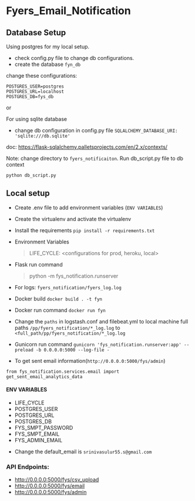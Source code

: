 # Fyers_Email_Notification

## Database Setup
Using postgres for my local setup. 
* check config.py file to change db configurations.
* create the database `fyn_db`

change these configurations:

```
POSTGRES_USER=postgres
POSTGRES_URL=localhost
POSTGRES_DB=fys_db
```
or 

For using sqlite database

* change db configuration in config.py file
```SQLALCHEMY_DATABASE_URI: 'sqlite:///db.sqlite'```

doc: https://flask-sqlalchemy.palletsprojects.com/en/2.x/contexts/

Note: change directory to `fyers_notificaiton`. Run db_script.py file to db context

```python db_script.py```

## Local setup
* Create .env file to add environment variables (`ENV VARIABLES`)
* Create the virtualenv and activate the virtualenv
* Install the requirements `pip install -r requirements.txt`
* Environment Variables
  > LIFE_CYCLE: <configurations for prod, heroku, local>
* Flask run command
  > python -m fys_notification.runserver
* For logs: `fyers_notification/fyers_log.log`
* Docker build `docker build . -t fyn`
* Docker run command `docker run fyn`
* Change the `paths` in logstash.conf and filebeat.yml to local machine full paths
  `/pp/fyers_notification/*_log.log` to `<full_path/pp/fyers_notification/*_log.log`
* Gunicorn run command
```gunicorn 'fys_notification.runserver:app' --preload -b 0.0.0.0:5000 --log-file -```
  
* To get sent email information(`http://0.0.0.0:5000/fys/admin`)

```
from fys_notification.services.email import get_sent_email_analytics_data
```

#### ENV VARIABLES
- LIFE_CYCLE
- POSTGRES_USER
- POSTGRES_URL
- POSTGRES_DB  
- FYS_SMPT_PASSWORD
- FYS_SMPT_EMAIL
- FYS_ADMIN_EMAIL
* Change the default_email is `srinivasulur55.s@gmail.com`

### API Endpoints:
* http://0.0.0.0:5000/fys/csv_upload
* http://0.0.0.0:5000/fys/email
* http://0.0.0.0:5000/fys/admin